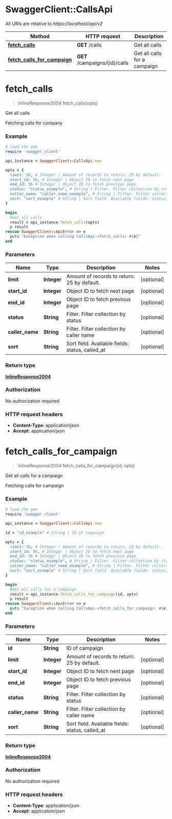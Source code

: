 # SwaggerClient::CallsApi

All URIs are relative to *https://localhost/api/v2*

Method | HTTP request | Description
------------- | ------------- | -------------
[**fetch_calls**](CallsApi.md#fetch_calls) | **GET** /calls | Get all calls
[**fetch_calls_for_campaign**](CallsApi.md#fetch_calls_for_campaign) | **GET** /campaigns/{id}/calls | Get all calls for a campaign


# **fetch_calls**
> InlineResponse2004 fetch_calls(opts)

Get all calls

Fetching calls for company

### Example
```ruby
# load the gem
require 'swagger_client'

api_instance = SwaggerClient::CallsApi.new

opts = { 
  limit: 56, # Integer | Amount of records to return. 25 by default.
  start_id: 56, # Integer | Object ID to fetch next page
  end_id: 56 # Integer | Object ID to fetch previous page
  status: "status_example", # String | Filter. Filter collection by status
  caller_name: "caller_name_example", # String | Filter. Filter collection by caller name
  sort: "sort_example" # String | Sort field. Available fields: status, called_at
}

begin
  #Get all calls
  result = api_instance.fetch_calls(opts)
  p result
rescue SwaggerClient::ApiError => e
  puts "Exception when calling CallsApi->fetch_calls: #{e}"
end
```

### Parameters

Name | Type | Description  | Notes
------------- | ------------- | ------------- | -------------
 **limit** | **Integer**| Amount of records to return. 25 by default. | [optional] 
 **start_id** | **Integer**| Object ID to fetch next page | [optional] 
 **end_id** | **Integer**| Object ID to fetch previous page | [optional] 
 **status** | **String**| Filter. Filter collection by status | [optional] 
 **caller_name** | **String**| Filter. Filter collection by caller name | [optional] 
 **sort** | **String**| Sort field. Available fields: status, called_at | [optional] 

### Return type

[**InlineResponse2004**](InlineResponse2004.md)

### Authorization

No authorization required

### HTTP request headers

 - **Content-Type**: application/json
 - **Accept**: application/json



# **fetch_calls_for_campaign**
> InlineResponse2004 fetch_calls_for_campaign(id, opts)

Get all calls for a campaign

Fetching calls for campaign

### Example
```ruby
# load the gem
require 'swagger_client'

api_instance = SwaggerClient::CallsApi.new

id = "id_example" # String | ID of campaign

opts = { 
  limit: 56, # Integer | Amount of records to return. 25 by default.
  start_id: 56, # Integer | Object ID to fetch next page
  end_id: 56 # Integer | Object ID to fetch previous page
  status: "status_example", # String | Filter. Filter collection by status
  caller_name: "caller_name_example", # String | Filter. Filter collection by caller name
  sort: "sort_example" # String | Sort field. Available fields: status, called_at
}

begin
  #Get all calls for a campaign
  result = api_instance.fetch_calls_for_campaign(id, opts)
  p result
rescue SwaggerClient::ApiError => e
  puts "Exception when calling CallsApi->fetch_calls_for_campaign: #{e}"
end
```

### Parameters

Name | Type | Description  | Notes
------------- | ------------- | ------------- | -------------
 **id** | **String**| ID of campaign | 
 **limit** | **Integer**| Amount of records to return. 25 by default. | [optional] 
 **start_id** | **Integer**| Object ID to fetch next page | [optional] 
 **end_id** | **Integer**| Object ID to fetch previous page | [optional] 
 **status** | **String**| Filter. Filter collection by status | [optional] 
 **caller_name** | **String**| Filter. Filter collection by caller name | [optional] 
 **sort** | **String**| Sort field. Available fields: status, called_at | [optional] 

### Return type

[**InlineResponse2004**](InlineResponse2004.md)

### Authorization

No authorization required

### HTTP request headers

 - **Content-Type**: application/json
 - **Accept**: application/json



